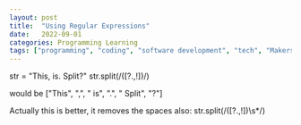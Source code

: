 ```yaml
---
layout: post
title:  "Using Regular Expressions"
date:   2022-09-01
categories: Programming Learning
tags: ["programming", "coding", "software development", "tech", "Makers Academy"]
---
```


str = "This, is. Split?"
str.split(/([?.,!])/)

would be
["This", ",", " is", ".", " Split", "?"]

Actually this is better, it removes the spaces also: str.split(/([?.,!])\s*/)
